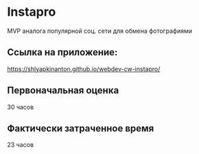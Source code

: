 # Instapro

MVP аналога популярной соц. сети для обмена фотографиями

## Ссылка на приложение:

https://shlyapkinanton.github.io/webdev-cw-instapro/

## Первоначальная оценка

30 часов

## Фактически затраченное время

23 часов
